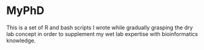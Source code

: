 # MyPhD
This is a set of R and bash scripts I wrote while gradually grasping the dry lab concept in order to supplement my wet lab expertise with bioinformatics knowledge. 
